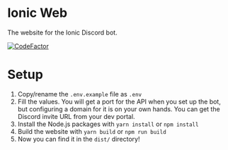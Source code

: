 # Ionic Web
The website for the Ionic Discord bot.


[![CodeFactor](https://www.codefactor.io/repository/github/ionic-bot/web/badge)](https://www.codefactor.io/repository/github/ionic-bot/web)

# Setup
1. Copy/rename the `.env.example` file as `.env`
2. Fill the values. You will get a port for the API when you set up the bot, but configuring a domain for it is on your own hands. You can get the Discord invite URL from your dev portal.
3. Install the Node.js packages with `yarn install` or `npm install`
4. Build the website with `yarn build` or `npm run build`
5. Now you can find it in the `dist/` directory!
